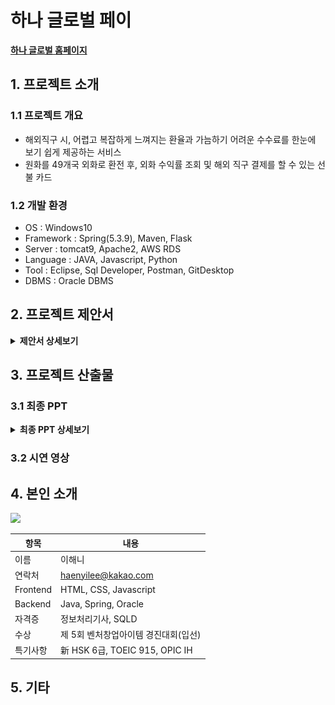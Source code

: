 # 하나 글로벌 페이

[**하나 글로벌 홈페이지**](https://koposoftware.github.io/2021_13_hnlee/)

## 1. 프로젝트 소개

### 1.1 프로젝트 개요
- 해외직구 시, 어렵고 복잡하게 느껴지는 환율과 가늠하기 어려운 수수료를 한눈에 보기 쉽게 제공하는 서비스
- 원화를 49개국 외화로 환전 후, 외화 수익률 조회 및 해외 직구 결제를 할 수 있는 선불 카드

### 1.2 개발 환경 
- OS : Windows10
- Framework : Spring(5.3.9), Maven, Flask
- Server : tomcat9, Apache2, AWS RDS
- Language :  JAVA, Javascript, Python
- Tool : Eclipse, Sql Developer, Postman, GitDesktop
- DBMS : Oracle DBMS


## 2. 프로젝트 제안서

<details>
   <summary> <b>제안서 상세보기</b> </summary>

   ![제안서](/ppt/1.%20제안서/jpg/001.jpg)<br>
   ![제안서](/ppt/1.%20제안서/jpg/002.jpg)<br>
   ![제안서](/ppt/1.%20제안서/jpg/003.jpg)<br>
   ![제안서](/ppt/1.%20제안서/jpg/004.jpg)<br>
   ![제안서](/ppt/1.%20제안서/jpg/005.jpg)<br>
   ![제안서](/ppt/1.%20제안서/jpg/006.jpg)<br>
   ![제안서](/ppt/1.%20제안서/jpg/007.jpg)<br>  
   ![제안서](/ppt/1.%20제안서/jpg/008.jpg)<br>   
   ![제안서](/ppt/1.%20제안서/jpg/009.jpg)<br>   
</details>

## 3. 프로젝트 산출물


### 3.1 최종 PPT

<details>
   <summary> <b>최종 PPT 상세보기</b> </summary>
   
   ![제안서](/ppt/1.%20제안서/jpg/001.jpg)<br>
   ![제안서](/ppt/1.%20제안서/jpg/002.jpg)<br>
   ![제안서](/ppt/1.%20제안서/jpg/003.jpg)<br>
   ![제안서](/ppt/1.%20제안서/jpg/004.jpg)<br>
   ![제안서](/ppt/1.%20제안서/jpg/005.jpg)<br>
   ![제안서](/ppt/1.%20제안서/jpg/006.jpg)<br>
   ![제안서](/ppt/1.%20제안서/jpg/007.jpg)<br>  
   ![제안서](/ppt/1.%20제안서/jpg/008.jpg)<br>   
   ![제안서](/ppt/1.%20제안서/jpg/009.jpg)<br>   
</details>

### 3.2 시연 영상 



## 4. 본인 소개

<img src="https://user-images.githubusercontent.com/77392444/135830781-118612ee-e240-435b-8f93-9fd6346e09f0.JPG" width="100">

|항목         |내용|
|------------|---------------------------|
|이름         |이해니|
|연락처        | haenyilee@kakao.com|
|Frontend      | HTML, CSS, Javascript|
|Backend       | Java, Spring, Oracle|
|자격증        | 정보처리기사, SQLD |
|수상         | 제 5회 벤처창업아이템 경진대회(입선) |
|특기사항       | 新 HSK 6급, TOEIC 915, OPIC IH |


## 5. 기타

